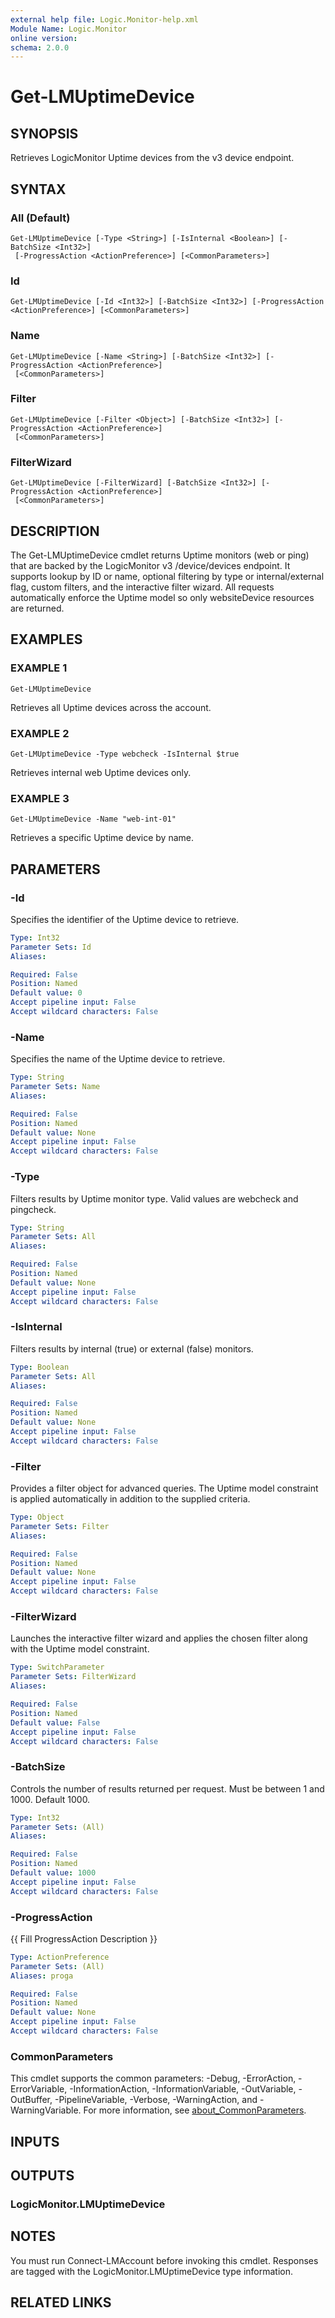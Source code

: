 ```yaml
---
external help file: Logic.Monitor-help.xml
Module Name: Logic.Monitor
online version:
schema: 2.0.0
---
```


# Get-LMUptimeDevice

## SYNOPSIS
Retrieves LogicMonitor Uptime devices from the v3 device endpoint.

## SYNTAX

### All (Default)
```
Get-LMUptimeDevice [-Type <String>] [-IsInternal <Boolean>] [-BatchSize <Int32>]
 [-ProgressAction <ActionPreference>] [<CommonParameters>]
```

### Id
```
Get-LMUptimeDevice [-Id <Int32>] [-BatchSize <Int32>] [-ProgressAction <ActionPreference>] [<CommonParameters>]
```

### Name
```
Get-LMUptimeDevice [-Name <String>] [-BatchSize <Int32>] [-ProgressAction <ActionPreference>]
 [<CommonParameters>]
```

### Filter
```
Get-LMUptimeDevice [-Filter <Object>] [-BatchSize <Int32>] [-ProgressAction <ActionPreference>]
 [<CommonParameters>]
```

### FilterWizard
```
Get-LMUptimeDevice [-FilterWizard] [-BatchSize <Int32>] [-ProgressAction <ActionPreference>]
 [<CommonParameters>]
```

## DESCRIPTION
The Get-LMUptimeDevice cmdlet returns Uptime monitors (web or ping) that are backed by the
LogicMonitor v3 /device/devices endpoint.
It supports lookup by ID or name, optional filtering
by type or internal/external flag, custom filters, and the interactive filter wizard.
All
requests automatically enforce the Uptime model so only websiteDevice resources are returned.

## EXAMPLES

### EXAMPLE 1
```
Get-LMUptimeDevice
```

Retrieves all Uptime devices across the account.

### EXAMPLE 2
```
Get-LMUptimeDevice -Type webcheck -IsInternal $true
```

Retrieves internal web Uptime devices only.

### EXAMPLE 3
```
Get-LMUptimeDevice -Name "web-int-01"
```

Retrieves a specific Uptime device by name.

## PARAMETERS

### -Id
Specifies the identifier of the Uptime device to retrieve.

```yaml
Type: Int32
Parameter Sets: Id
Aliases:

Required: False
Position: Named
Default value: 0
Accept pipeline input: False
Accept wildcard characters: False
```

### -Name
Specifies the name of the Uptime device to retrieve.

```yaml
Type: String
Parameter Sets: Name
Aliases:

Required: False
Position: Named
Default value: None
Accept pipeline input: False
Accept wildcard characters: False
```

### -Type
Filters results by Uptime monitor type.
Valid values are webcheck and pingcheck.

```yaml
Type: String
Parameter Sets: All
Aliases:

Required: False
Position: Named
Default value: None
Accept pipeline input: False
Accept wildcard characters: False
```

### -IsInternal
Filters results by internal (true) or external (false) monitors.

```yaml
Type: Boolean
Parameter Sets: All
Aliases:

Required: False
Position: Named
Default value: None
Accept pipeline input: False
Accept wildcard characters: False
```

### -Filter
Provides a filter object for advanced queries.
The Uptime model constraint is applied
automatically in addition to the supplied criteria.

```yaml
Type: Object
Parameter Sets: Filter
Aliases:

Required: False
Position: Named
Default value: None
Accept pipeline input: False
Accept wildcard characters: False
```

### -FilterWizard
Launches the interactive filter wizard and applies the chosen filter along with the Uptime
model constraint.

```yaml
Type: SwitchParameter
Parameter Sets: FilterWizard
Aliases:

Required: False
Position: Named
Default value: False
Accept pipeline input: False
Accept wildcard characters: False
```

### -BatchSize
Controls the number of results returned per request.
Must be between 1 and 1000.
Default 1000.

```yaml
Type: Int32
Parameter Sets: (All)
Aliases:

Required: False
Position: Named
Default value: 1000
Accept pipeline input: False
Accept wildcard characters: False
```

### -ProgressAction
{{ Fill ProgressAction Description }}

```yaml
Type: ActionPreference
Parameter Sets: (All)
Aliases: proga

Required: False
Position: Named
Default value: None
Accept pipeline input: False
Accept wildcard characters: False
```

### CommonParameters
This cmdlet supports the common parameters: -Debug, -ErrorAction, -ErrorVariable, -InformationAction, -InformationVariable, -OutVariable, -OutBuffer, -PipelineVariable, -Verbose, -WarningAction, and -WarningVariable. For more information, see [about_CommonParameters](http://go.microsoft.com/fwlink/?LinkID=113216).

## INPUTS

## OUTPUTS

### LogicMonitor.LMUptimeDevice
## NOTES
You must run Connect-LMAccount before invoking this cmdlet.
Responses are tagged with the
LogicMonitor.LMUptimeDevice type information.

## RELATED LINKS
